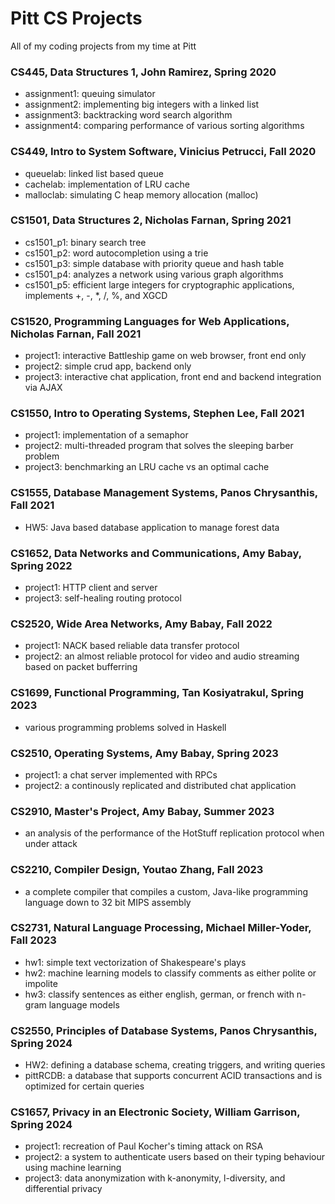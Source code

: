 # Pitt CS Projects
All of my coding projects from my time at Pitt

### CS445, Data Structures 1, John Ramirez, Spring 2020
- assignment1: queuing simulator
- assignment2: implementing big integers with a linked list
- assignment3: backtracking word search algorithm
- assignment4: comparing performance of various sorting algorithms

### CS449, Intro to System Software, Vinicius Petrucci, Fall 2020
- queuelab: linked list based queue
- cachelab: implementation of LRU cache
- malloclab: simulating C heap memory allocation (malloc)

### CS1501, Data Structures 2, Nicholas Farnan, Spring 2021
- cs1501_p1: binary search tree
- cs1501_p2: word autocompletion using a trie
- cs1501_p3: simple database with priority queue and hash table
- cs1501_p4: analyzes a network using various graph algorithms
- cs1501_p5: efficient large integers for cryptographic applications, implements +, -, *, /, %, and XGCD

### CS1520, Programming Languages for Web Applications, Nicholas Farnan, Fall 2021
- project1: interactive Battleship game on web browser, front end only
- project2: simple crud app, backend only
- project3: interactive chat application, front end and backend integration via AJAX

### CS1550, Intro to Operating Systems, Stephen Lee, Fall 2021
- project1: implementation of a semaphor
- project2: multi-threaded program that solves the sleeping barber problem
- project3: benchmarking an LRU cache vs an optimal cache

### CS1555, Database Management Systems, Panos Chrysanthis, Fall 2021
- HW5: Java based database application to manage forest data

### CS1652, Data Networks and Communications, Amy Babay, Spring 2022
- project1: HTTP client and server
- project3: self-healing routing protocol

### CS2520, Wide Area Networks, Amy Babay, Fall 2022
- project1: NACK based reliable data transfer protocol
- project2: an almost reliable protocol for video and audio streaming based on packet bufferring

### CS1699, Functional Programming, Tan Kosiyatrakul, Spring 2023
- various programming problems solved in Haskell

### CS2510, Operating Systems, Amy Babay, Spring 2023
- project1: a chat server implemented with RPCs
- project2: a continously replicated and distributed chat application

### CS2910, Master's Project, Amy Babay, Summer 2023
- an analysis of the performance of the HotStuff replication protocol when under attack

### CS2210, Compiler Design, Youtao Zhang, Fall 2023
- a complete compiler that compiles a custom, Java-like programming language down to 32 bit MIPS assembly

### CS2731, Natural Language Processing, Michael Miller-Yoder, Fall 2023
- hw1: simple text vectorization of Shakespeare's plays
- hw2: machine learning models to classify comments as either polite or impolite
- hw3: classify sentences as either english, german, or french with n-gram language models

### CS2550, Principles of Database Systems, Panos Chrysanthis, Spring 2024
- HW2: defining a database schema, creating triggers, and writing queries
- pittRCDB: a database that supports concurrent ACID transactions and is optimized for certain queries

### CS1657, Privacy in an Electronic Society, William Garrison, Spring 2024
- project1: recreation of Paul Kocher's timing attack on RSA
- project2: a system to authenticate users based on their typing behaviour using machine learning
- project3: data anonymization with k-anonymity, l-diversity, and differential privacy
